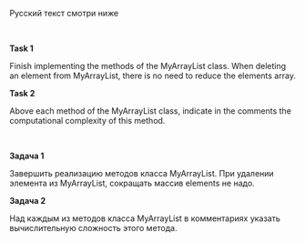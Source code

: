 Русский текст смотри ниже

<br/>

**Task 1**

Finish implementing the methods of the MyArrayList class. When deleting an element from MyArrayList, there is no need to reduce the elements array.  <br/>

**Task 2**

Above each method of the MyArrayList class, indicate in the comments the computational complexity of this method.  <br/>

<br/>

**Задача 1**

Завершить реализацию методов класса MyArrayList. При удалении элемента из MyArrayList, сокращать массив elements не надо.  <br/>

**Задача 2**

Над каждым из методов класса MyArrayList в комментариях указать вычислительную сложность этого метода.  <br/>